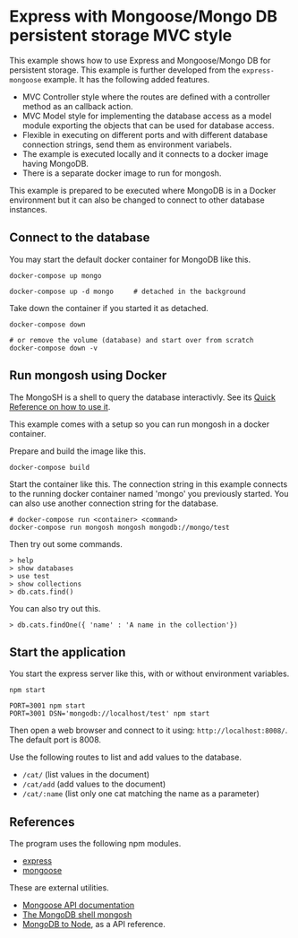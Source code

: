 Express with Mongoose/Mongo DB persistent storage MVC style
==============================

This example shows how to use Express and Mongoose/Mongo DB for persistent storage. This example is further developed from the `express-mongoose` example. It has the following added features.

* MVC Controller style where the routes are defined with a controller method as an callback action.
* MVC Model style for implementing the database access as a model module exporting the objects that can be used for database access.
* Flexible in executing on different ports and with different database connection strings, send them as environment variabels.
* The example is executed locally and it connects to a docker image having MongoDB.
* There is a separate docker image to run for mongosh.

This example is prepared to be executed where MongoDB is in a Docker environment but it can also be changed to connect to other database instances.



Connect to the database
-----------------------------

You may start the default docker container for MongoDB like this.

```
docker-compose up mongo

docker-compose up -d mongo     # detached in the background
```

Take down the container if you started it as detached.

```
docker-compose down

# or remove the volume (database) and start over from scratch
docker-compose down -v
```



Run mongosh using Docker
-----------------------------

The MongoSH is a shell to query the database interactivly. See its [Quick Reference on how to use it](https://docs.mongodb.com/manual/reference/mongo-shell/).

This example comes with a setup so you can run mongosh in a docker container.

Prepare and build the image like this.

```
docker-compose build
```

Start the container like this. The connection string in this example connects to the running docker container named 'mongo' you previously started. You can also use another connection string for the database.

```
# docker-compose run <container> <command>
docker-compose run mongosh mongosh mongodb://mongo/test
```

Then try out some commands.


```
> help
> show databases
> use test
> show collections
> db.cats.find()
```

You can also try out this.

```
> db.cats.findOne({ 'name' : 'A name in the collection'})
```



Start the application
-----------------------------

You start the express server like this, with or without environment variables.

```
npm start
```

```
PORT=3001 npm start
PORT=3001 DSN='mongodb://localhost/test' npm start
```

Then open a web browser and connect to it using: `http://localhost:8008/`. The default port is 8008.

Use the following routes to list and add values to the database.

* `/cat/` (list values in the document)
* `/cat/add` (add values to the document)
* `/cat/:name` (list only one cat matching the name as a parameter)



References
-----------------------------

The program uses the following npm modules.

* [express](https://www.npmjs.com/package/express)
* [mongoose](https://www.npmjs.com/package/mongoose)

These are external utilities.

* [Mongoose API documentation](https://mongoosejs.com/)
* [The MongoDB shell mongosh](https://docs.mongodb.com/manual/reference/mongo-shell/)
* [MongoDB to Node](https://docs.mongodb.com/drivers/node), as a API reference.
